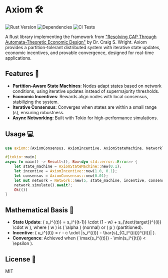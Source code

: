 # Axiom 🛠️

![Rust Version](https://img.shields.io/badge/Rust-1.81+-orange?logo=rust)
![Dependencies](https://img.shields.io/badge/dependencies-tokio%2C%20serde%2C%20rand%2C%20thiserror-blue)
![CI Tests](https://github.com/murphsicles/axiom/workflows/CI/badge.svg)

A Rust library implementing the framework from ["Resolving CAP Through Automata-Theoretic Economic Design"](https://arxiv.org/abs/2507.02464) by Dr. Craig S. Wright. Axiom provides a partition-tolerant distributed system with iterative state updates, economic incentives, and provable convergence, designed for real-time applications.

## Features 🚀
- **Partition-Aware State Machines**: Nodes adapt states based on network conditions, using iterative updates instead of supermajority thresholds.
- **Economic Incentives**: Rewards align nodes with local consensus, stabilizing the system.
- **Iterative Consensus**: Converges when states are within a small range (ε), ensuring robustness.
- **Async Networking**: Built with Tokio for high-performance simulations.

## Usage 💻
```rust
use axiom::{AxiomConsensus, AxiomIncentive, AxiomStateMachine, Network};

#[tokio::main]
async fn main() -> Result<(), Box<dyn std::error::Error>> {
    let state_machine = AxiomStateMachine::new(0.1);
    let incentive = AxiomIncentive::new(1.0, 0.1);
    let consensus = AxiomConsensus::new(0.01);
    let mut network = Network::new(5, state_machine, incentive, consensus, 0.9, 20);
    network.simulate().await?;
    Ok(())
}
```

## Mathematical Basis 📐
- **State Update**: \( s_i^{(t)} = s_i^{(t-1)} \cdot (1 - w) + s_{\text{target}}^{(i)} \cdot w \), where \( w \) is \( \alpha \) (normal) or \( p \) (partitioned).
- **Incentive**: \( u_i^{(t)} = r - c \cdot |s_i^{(t)} - \bar{s}_{G_t^{(i)}}^{(t)}| \).
- **Convergence**: Achieved when \( \max(s_i^{(t)}) - \min(s_i^{(t)}) < \epsilon \).

## License 📜
MIT
